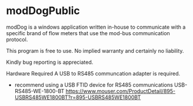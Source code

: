 # modDogPublic
modDog is a windows application written in-house to communicate with a specific brand of flow meters that use the mod-bus communication protocol.

This program is free to use. No implied warranty and certainly no liability.

Kindly bug reporting is appreciated.

Hardware Required
A USB to RS485 communcation adapter is required.
- recommend using a USB FTID device for RS485 communications USB-RS485-WE-1800-BT
https://www.mouser.com/ProductDetail/895-USBRS485WE1800BT?r=895-USBRS485WE1800BT
